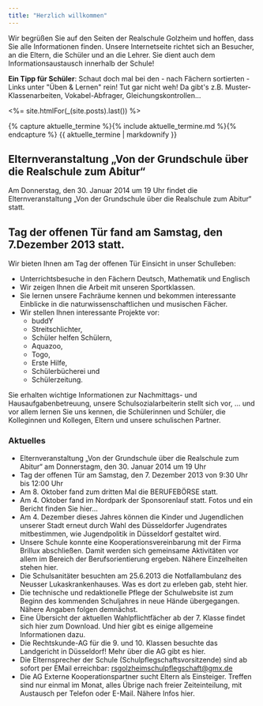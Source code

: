 ```yaml
---
title: "Herzlich willkommen"
---
```


Wir begrüßen Sie auf den Seiten der Realschule Golzheim und hoffen, dass Sie alle Informationen finden. Unsere Internetseite richtet sich an Besucher, an die Eltern, die Schüler und an die Lehrer. Sie dient auch dem Informationsaustausch innerhalb der Schule! 

**Ein Tipp für Schüler**: Schaut doch mal bei den - nach Fächern sortierten - Links unter "Üben &amp; Lernen" rein! Tut gar nicht weh! Da gibt's z.B. Muster-Klassenarbeiten, Vokabel-Abfrager, Gleichungskontrollen... 

<%= site.htmlFor(_(site.posts).last()) %>

{% capture aktuelle_termine %}{% include aktuelle_termine.md %}{% endcapture %}
{{ aktuelle_termine | markdownify }}


## Elternveranstaltung „Von der Grundschule über die Realschule zum Abitur“

Am Donnerstag, den 30. Januar 2014 um 19 Uhr findet die Elternveranstaltung „Von der Grundschule über die Realschule zum Abitur“ statt. 

## Tag der offenen Tür fand am Samstag, den 7.Dezember 2013 statt.

Wir bieten Ihnen am Tag der offenen Tür Einsicht in unser Schulleben:

- Unterrichtsbesuche in den Fächern Deutsch, Mathematik und Englisch
- Wir zeigen Ihnen die Arbeit mit unseren Sportklassen.
- Sie lernen unsere Fachräume kennen und bekommen interessante Einblicke in die naturwissenschaftlichen und musischen Fächer.
- Wir stellen Ihnen interessante Projekte vor: 
  - buddY
  - Streitschlichter,
  - Schüler helfen Schülern, 
  - Aquazoo, 
  - Togo, 
  - Erste Hilfe, 
  - Schülerbücherei und 
  - Schülerzeitung.

Sie erhalten wichtige Informationen zur Nachmittags- und Hausaufgabenbetreuung, unsere Schulsozialarbeiterin stellt sich vor, ... und vor allem lernen Sie uns kennen, die Schülerinnen und Schüler, die Kolleginnen und Kollegen, Eltern und unsere schulischen Partner.

### Aktuelles

- Elternveranstaltung „Von der Grundschule über die Realschule zum Abitur“ am Donnerstagm, den 30. Januar 2014 um 19 Uhr 
- Tag der offenen Tür am Samstag, den 7. Dezember 2013 von 9:30 Uhr bis 12:00 Uhr
- Am 8. Oktober fand zum dritten Mal die BERUFEBÖRSE statt. 
- Am 4. Oktober fand im Nordpark der Sponsorenlauf statt. Fotos und ein Bericht finden Sie hier...
- Am 4. Dezember dieses Jahres können die Kinder und Jugendlichen unserer Stadt erneut durch Wahl des Düsseldorfer Jugendrates mitbestimmen, wie Jugendpolitik in Düsseldorf gestaltet wird. 
- Unsere Schule konnte eine Kooperationsvereinbarung mit der Firma Brillux abschließen. Damit werden sich gemeinsame Aktivitäten vor allem im Bereich der Berufsorientierung ergeben. Nähere Einzelheiten stehen hier.
- Die Schulsanitäter besuchten am 25.6.2013 die Notfallambulanz des Neusser Lukaskrankenhauses. Was es dort zu erleben gab, steht hier.
- Die technische und redaktionelle Pflege der Schulwebsite ist zum Beginn des kommenden Schuljahres in neue Hände übergegangen. Nähere Angaben folgen demnächst.
- Eine Übersicht der aktuellen Wahlpflichtfächer ab der 7. Klasse findet sich hier zum Download. Und hier gibt es einige allgemeine Informationen dazu.
- Die Rechtskunde-AG für die 9. und 10. Klassen besuchte das Landgericht in Düsseldorf! Mehr über die AG gibt es hier.
- Die Elternsprecher der Schule (Schulpflegschaftsvorsitzende) sind ab sofort per EMail erreichbar: rsgolzheimschulpflegschaft@gmx.de
- Die AG Externe Kooperationspartner sucht Eltern als Einsteiger. Treffen sind nur einmal im Monat, alles Übrige nach freier Zeiteinteilung, mit Austausch per Telefon oder E-Mail. Nähere Infos hier.

